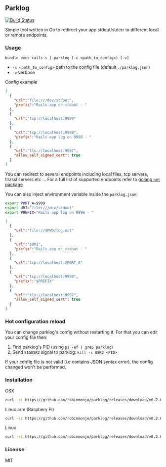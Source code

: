 ## Parklog

[![Build Status](https://travis-ci.org/robinmonjo/parklog.svg)](https://travis-ci.org/robinmonjo/parklog)

Simple tool written in Go to redirect your app stdout/stderr to different local or remote endpoints.

### Usage

`bundle exec rails s | parklog [-c <path_to_config>] [-v]`

* `-c <path_to_config>` path to the config file (default `./parklog.json`)
* `-v` verbose

Config example

````json
[
  {
    "url":"file:///dev/stdout",
    "prefix":"Rails app on stdout - "
  },
  {
    "url":"tcp://localhost:9999"
  },
  {
    "url":"tcp://localhost:9998",
    "prefix":"Rails app log on 9998 - "
  },
  {
    "url":"tls://localhost:9997",
    "allow_self_signed_cert": true
  }
]
````

You can redirect to several endpoints including local files, tcp servers, tls/ssl servers etc ...
For a full list of supported endpoints refer to [golang `net` package](http://golang.org/pkg/net/#Dial)

You can also inject environment variable inside the `parklog.json`:

````bash
export PORT_A=9999
export URI="file:///dev/stdout"
export PREFIX="Rails app log on 9998 - "
````

````json
[
  {
    "url":"file://$PWD/log.out"
  },
  {
    "url":"$URI",
    "prefix":"Rails app on stdout - "
  },
  {
    "url":"tcp://localhost:$PORT_A"
  },
  {
    "url":"tcp://localhost:9998",
    "prefix":"$PREFIX"
  },
  {
    "url":"tls://localhost:9997",
    "allow_self_signed_cert": true
  }
]
````

### Hot configuration reload

You can change parklog's config without restarting it. For that you can edit your config file then:

1. Find parklog's PID (using `ps -ef | grep parklog`)
2. Send `SIGUSR2` signal to parklog: `kill -s USR2 <PID>`

If your config file is not valid (i.e contains JSON syntax error), the config changed won't be performed.

### Installation

OSX

````bash
curl -sL https://github.com/robinmonjo/parklog/releases/download/v0.2.0/parklog_darwin_x86_64.tgz | tar -C /usr/local/bin -zxf -
````

Linux arm (Raspbery Pi)

````bash
curl -sL https://github.com/robinmonjo/parklog/releases/download/v0.2.0/parklog_linux_pi.tgz | tar -C /usr/local/bin -zxf -
````

Linux

````bash
curl -sL https://github.com/robinmonjo/parklog/releases/download/v0.2.0/parklog_linux_x86_64.tgz | tar -C /usr/local/bin -zxf -
````


### License

MIT
